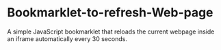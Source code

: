# Bookmarklet-to-refresh-Web-page
A simple JavaScript bookmarklet that reloads the current webpage inside an iframe automatically every 30 seconds.
